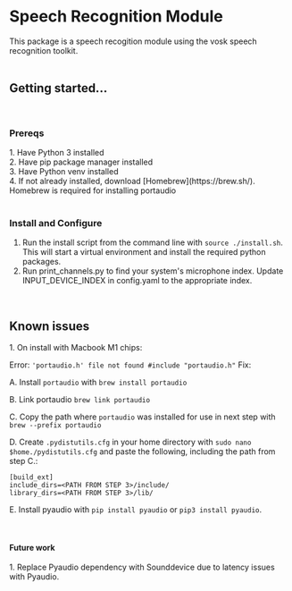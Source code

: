 <h1>Speech Recognition Module</h1>

This package is a speech recogition module using the vosk speech recognition toolkit. 
<br/><br/>

<h2> Getting started... </h2></br>

<h3>Prereqs </h3>
1. Have Python 3 installed<br/>
2. Have pip package manager installed <br/>
3. Have Python venv installed<br/>
4. If not already installed, download [Homebrew](https://brew.sh/). Homebrew is required for installing portaudio
<br/><br/>

<h3>Install and Configure</h3>

1. Run the install script from the command line with `source ./install.sh`.<br/>
This will start a virtual environment and install the required python packages.<br/>
2. Run print_channels.py to find your system's microphone index. Update INPUT_DEVICE_INDEX in config.yaml to the appropriate index. 

</br>

<h2> Known issues </h2>
1. On install with Macbook M1 chips: 

Error: `'portaudio.h' file not found #include "portaudio.h"`
Fix: 

A. Install `portaudio` with `brew install portaudio`

B. Link portaudio `brew link portaudio`

C. Copy the path where `portaudio` was installed for use in next step with ` brew --prefix portaudio` 

D. Create `.pydistutils.cfg` in your home directory with `sudo nano $home./pydistutils.cfg` and paste the following, including the path from step C.:

```
[build_ext]
include_dirs=<PATH FROM STEP 3>/include/
library_dirs=<PATH FROM STEP 3>/lib/

```

E. Install pyaudio with `pip install pyaudio` or `pip3 install pyaudio`.

</br>
<h4> Future work </h4>
1. Replace Pyaudio dependency with Sounddevice due to latency issues with Pyaudio. 
